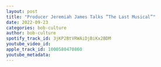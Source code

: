 ```yaml
---
layout: post
title: "Producer Jeremiah James Talks ”The Last Musical”"
date: 2022-09-23
categories: bob-culture
author: bob-culture
spotify_track_id: 3jKP2BtVRWAiDjBiKx2BDM
youtube_video_id: 
apple_track_id: 1000580470860
youtube_metadata: 
---
```

